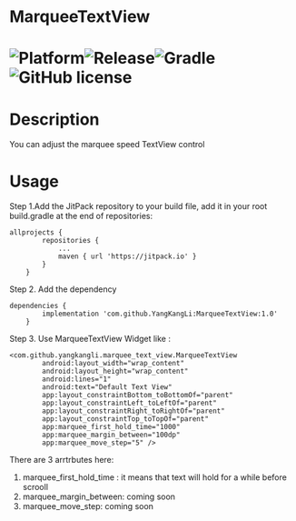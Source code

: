 # MarqueeTextView

![Platform](https://img.shields.io/badge/platform-Android-blue.svg)![Release](https://img.shields.io/badge/release-1.0-blue.svg)![Gradle](https://img.shields.io/badge/gradle-3.5.3-blue.svg)![GitHub license](https://img.shields.io/badge/license-Apache%202-blue.svg)
=====

Description
=====
You can adjust the marquee speed TextView control

Usage
=====

Step 1.Add the JitPack repository to your build file, add it in your root build.gradle at the end of repositories:

```
allprojects {
		repositories {
			...
			maven { url 'https://jitpack.io' }
		}
	}
```
Step 2. Add the dependency

```
dependencies {
		implementation 'com.github.YangKangLi:MarqueeTextView:1.0'
	}
```
Step 3. Use MarqueeTextView Widget like :
```
<com.github.yangkangli.marquee_text_view.MarqueeTextView
        android:layout_width="wrap_content"
        android:layout_height="wrap_content"
        android:lines="1"
        android:text="Default Text View"
        app:layout_constraintBottom_toBottomOf="parent"
        app:layout_constraintLeft_toLeftOf="parent"
        app:layout_constraintRight_toRightOf="parent"
        app:layout_constraintTop_toTopOf="parent"
        app:marquee_first_hold_time="1000"
        app:marquee_margin_between="100dp"
        app:marquee_move_step="5" />
```
There are 3 arrtrbutes here:
1) marquee_first_hold_time : it means that text will hold for a while before scrooll
2) marquee_margin_between: coming soon
3) marquee_move_step: coming soon
